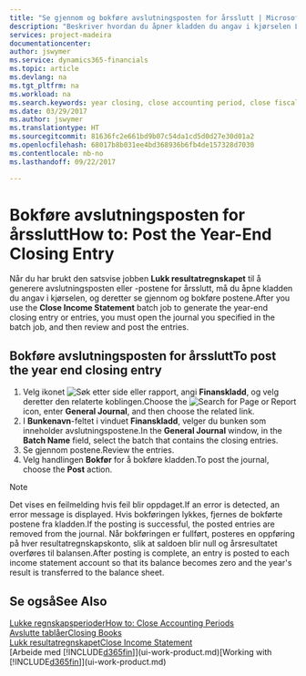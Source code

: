 ```yaml
---
title: "Se gjennom og bokføre avslutningsposten for årsslutt | Microsoft-dokumentasjon"
description: "Beskriver hvordan du åpner kladden du angav i kjørselen Lukk resultatregnskapet, og deretter ser gjennom og bokfører avslutningsposten for årsslutt."
services: project-madeira
documentationcenter: 
author: jswymer
ms.service: dynamics365-financials
ms.topic: article
ms.devlang: na
ms.tgt_pltfrm: na
ms.workload: na
ms.search.keywords: year closing, close accounting period, close fiscal year, bank account detailed trial balance
ms.date: 03/29/2017
ms.author: jswymer
ms.translationtype: HT
ms.sourcegitcommit: 81636fc2e661bd9b07c54da1cd5d0d27e30d01a2
ms.openlocfilehash: 68017b8b031ee4bd368936b6fb4de157328d7030
ms.contentlocale: nb-no
ms.lasthandoff: 09/22/2017

---
```

# <a name="how-to-post-the-year-end-closing-entry"></a><span data-ttu-id="e0135-103">Bokføre avslutningsposten for årsslutt</span><span class="sxs-lookup"><span data-stu-id="e0135-103">How to: Post the Year-End Closing Entry</span></span>
<span data-ttu-id="e0135-104">Når du har brukt den satsvise jobben **Lukk resultatregnskapet** til å generere avslutningsposten eller -postene for årsslutt, må du åpne kladden du angav i kjørselen, og deretter se gjennom og bokføre postene.</span><span class="sxs-lookup"><span data-stu-id="e0135-104">After you use the **Close Income Statement** batch job to generate the year-end closing entry or entries, you must open the journal you specified in the batch job, and then review and post the entries.</span></span>

## <a name="to-post-the-year-end-closing-entry"></a><span data-ttu-id="e0135-105">Bokføre avslutningsposten for årsslutt</span><span class="sxs-lookup"><span data-stu-id="e0135-105">To post the year end closing entry</span></span>
1. <span data-ttu-id="e0135-106">Velg ikonet ![Søk etter side eller rapport](media/ui-search/search_small.png "Ikonet Søk etter side eller rapport"), angi **Finanskladd**, og velg deretter den relaterte koblingen.</span><span class="sxs-lookup"><span data-stu-id="e0135-106">Choose the ![Search for Page or Report](media/ui-search/search_small.png "Search for Page or Report icon") icon, enter **General Journal**, and then choose the related link.</span></span>
2. <span data-ttu-id="e0135-107">I **Bunkenavn**-feltet i vinduet **Finanskladd**, velger du bunken som inneholder avslutningspostene.</span><span class="sxs-lookup"><span data-stu-id="e0135-107">In the **General Journal** window, in the **Batch Name** field, select the batch that contains the closing entries.</span></span>
3. <span data-ttu-id="e0135-108">Se gjennom postene.</span><span class="sxs-lookup"><span data-stu-id="e0135-108">Review the entries.</span></span>
4. <span data-ttu-id="e0135-109">Velg handlingen **Bokfør** for å bokføre kladden.</span><span class="sxs-lookup"><span data-stu-id="e0135-109">To post the journal, choose the **Post** action.</span></span>

> [!NOTE]  
>   <span data-ttu-id="e0135-110">Det vises en feilmelding hvis feil blir oppdaget.</span><span class="sxs-lookup"><span data-stu-id="e0135-110">If an error is detected, an error message is displayed.</span></span> <span data-ttu-id="e0135-111">Hvis bokføringen lykkes, fjernes de bokførte postene fra kladden.</span><span class="sxs-lookup"><span data-stu-id="e0135-111">If the posting is successful, the posted entries are removed from the journal.</span></span> <span data-ttu-id="e0135-112">Når bokføringen er fullført, posteres en oppføring på hver resultatregnskapskonto, slik at saldoen blir null og årsresultatet overføres til balansen.</span><span class="sxs-lookup"><span data-stu-id="e0135-112">After posting is complete, an entry is posted to each income statement account so that its balance becomes zero and the year's result is transferred to the balance sheet.</span></span>

## <a name="see-also"></a><span data-ttu-id="e0135-113">Se også</span><span class="sxs-lookup"><span data-stu-id="e0135-113">See Also</span></span>
[<span data-ttu-id="e0135-114">Lukke regnskapsperioder</span><span class="sxs-lookup"><span data-stu-id="e0135-114">How to: Close Accounting Periods</span></span>](year-close-account-periods.md)  
[<span data-ttu-id="e0135-115">Avslutte tablåer</span><span class="sxs-lookup"><span data-stu-id="e0135-115">Closing Books</span></span>](year-close-books.md)  
[<span data-ttu-id="e0135-116">Lukk resultatregnskapet</span><span class="sxs-lookup"><span data-stu-id="e0135-116">Close Income Statement</span></span>](year-close-income-statement.md)  
<span data-ttu-id="e0135-117">[Arbeide med [!INCLUDE[d365fin](includes/d365fin_md.md)]](ui-work-product.md)</span><span class="sxs-lookup"><span data-stu-id="e0135-117">[Working with [!INCLUDE[d365fin](includes/d365fin_md.md)]](ui-work-product.md)</span></span>

